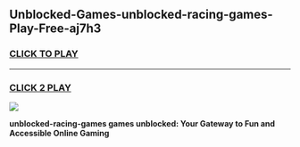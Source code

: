 
## Unblocked-Games-unblocked-racing-games-Play-Free-aj7h3
<h3>
<a href="https://premium76.site?title=unblocked-racing-games&ref=23A">CLICK TO PLAY</a></h3>
<hr>

<h3>
<a href="https://premium76.site?title=unblocked-racing-games&ref=23A">CLICK 2 PLAY</a>
  
</h3>

<a href="https://premium76.site?title=unblocked-racing-games&ref=23A"><img src="https://clearcache.store/games.png"></a>


**unblocked-racing-games games unblocked: Your Gateway to Fun and Accessible Online Gaming**
